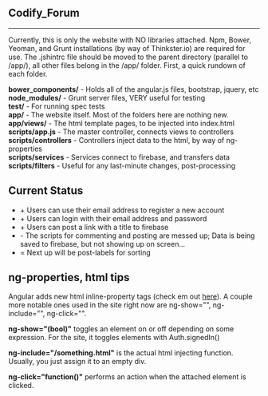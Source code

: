 <h2>Codify_Forum</h2>
<hr/>
<p>Currently, this is only the website with NO libraries attached. Npm, Bower, Yeoman, and Grunt installations (by way of Thinkster.io) are required for use. The .jshintrc file should be moved to the parent directory (parallel to /app/), all other files belong in the /app/ folder. First, a quick rundown of each folder.</p>

 <b>bower_components/</b>     -   Holds all of the angular.js files, bootstrap, jquery, etc<br/>
 <b>node_modules/</b>         -   Grunt server files, VERY useful for testing<br/>
 <b>test/</b>                 -   For running spec tests<br/>
 <b>app/</b>                  -   The website itself. Most of the folders here are nothing new.<br/>
 <b>app/views/</b>            -   The html template pages, to be injected into index.html<br/>
 <b>scripts/app.js</b>        -   The master controller, connects views to controllers<br/>
 <b>scripts/controllers</b>   -   Controllers inject data to the html, by way of ng-properties<br/>
 <b>scripts/services</b>      -   Services connect to firebase, and transfers data<br/>
 <b>scripts/filters</b>       -   Useful for any last-minute changes, post-processing<br/>
 
 
 <h2>Current Status</h2>
 <ul>
 <li>+ Users can use their email address to register a new account</li>
 <li>+ Users can login with their email address and password</li>
 <li>+ Users can post a link with a title to firebase</li>
 <li>- The scripts for commenting and posting are messed up; Data is being saved to firebase, but not showing up on screen...</li>
 <li>= Next up will be post-labels for sorting</li>
 </ul>
 
 
 <h2>ng-properties, html tips</h2>
  <p>Angular adds new html inline-property tags (check em out <a href="https://docs.angularjs.org/api/ng/directive">here</a>). A couple more notable ones used in the site right now are ng-show="", ng-include="", ng-click="". </p>
  
 <b>ng-show="(bool)"</b> toggles an element on or off depending on some expression. For the site, it toggles elements with Auth.signedIn()
 
 <b>ng-include="/something.html"</b> is the actual html injecting function. Usually, you just assign it to an empty div.
 
 <b>ng-click="function()"</b> performs an action when the attached element is clicked. 
